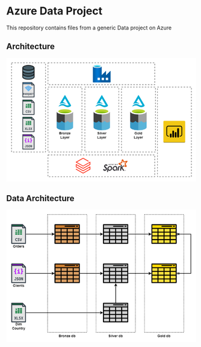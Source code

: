 # Azure Data Project

This repository contains files from a generic Data project on Azure

## Architecture

![Architecture](.attachments/architecture.png)

## Data Architecture

![Data architecture](.attachments/data-architecture.png)

